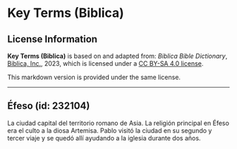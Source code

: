 # Key Terms (Biblica)

## License Information

**Key Terms (Biblica)** is based on and adapted from: _Biblica Bible Dictionary_, [Biblica, Inc.](https://www.biblica.com/), 2023, which is licensed under a [CC BY-SA 4.0 license](https://creativecommons.org/licenses/by-sa/4.0/legalcode.en).

This markdown version is provided under the same license.



--------------------------------

## Éfeso (id: 232104)

La ciudad capital del territorio romano de Asia. La religión principal en Éfeso era el culto a la diosa Artemisa. Pablo visitó la ciudad en su segundo y tercer viaje y se quedó allí ayudando a la iglesia durante dos años.


